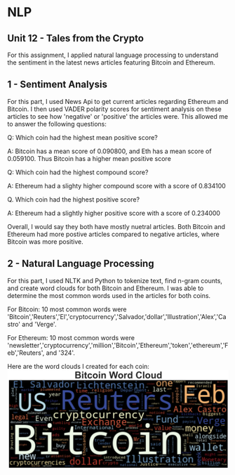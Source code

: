 # NLP
## Unit 12 - Tales from the Crypto 

For this assignment, I applied natural language processing to understand the sentiment in the latest news articles featuring Bitcoin and Ethereum. 

## 1 - Sentiment Analysis

For this part, I used News Api to get current articles regarding Ethereum and Bitcoin. I then used VADER polarity scores for sentiment analysis on these articles to see how 'negative' or 'positive' the articles were. This allowed me to answer the following questions:

Q: Which coin had the highest mean positive score?

A: Bitcoin has a mean score of 0.090800, and Eth has a mean score of 0.059100. Thus Bitcoin has a higher mean positive score

Q: Which coin had the highest compound score?

A: Ethereum had a slighty higher compound score with a score of 0.834100

Q. Which coin had the highest positive score?

A: Ethereum had a slightly higher positive score with a score of 0.234000

Overall, I would say they both have mostly nuetral articles. Both Bitcoin and Ethereum had more postive articles compared to negative articles, where Bitcoin was more positive. 

## 2 - Natural Language Processing

For this part, I used NLTK and Python to tokenize text, find n-gram counts, and create word clouds for both Bitcoin and Ethereum. I was able to determine the most common words used in the articles for both coins.

For Bitcoin: 10 most common words were 'Bitcoin','Reuters','El','cryptocurrency','Salvador,'dollar','Illustration','Alex','Castro' and 'Verge'.

For Ethereum: 10 most common words were 'newsletter','cryptocurrency','million','Bitcoin','Ethereum','token','ethereum','Feb','Reuters', and '324'.


Here are the word clouds I created for each coin:
![Bitcoin Wordclound](bitcoin_cloud.png)
